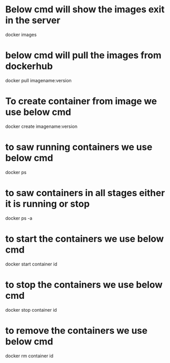 # Below cmd  will show the images exit in the server

 docker images

# below cmd will pull the images from dockerhub

 docker pull imagename:version
# To create container from image we use below cmd
 docker create imagename:version

# to saw running containers we use below cmd
docker ps
# to  saw containers in all stages either it is running or stop
docker ps -a
# to start the containers we use below cmd
docker start container id 

# to stop the containers we use below cmd
docker stop container id 

# to remove the containers we use below cmd
docker rm container id 
